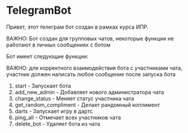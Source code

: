 # TelegramBot
Привет, этот телеграм бот создан в рамках курса ИПР.

ВАЖНО: Бот создан для групповых чатов, некоторые функции не работают в личных сообщениях с ботом

Бот имеет следующие функции:

ВАЖНО: для корректного взаимодействия бота с участниками чата, участник должен написать любое сообщение после запуска бота

1) start - Запускает бота
2) add_new_admin - Добавляет нового администратора чата
3) change_status - Меняет статус участника чата
4) get_random_compliment - Делает рандомный коплимент
5) darts - Запускает игру в дартс
6) ping_all - Отмечает всех участников чата
7) delete_bot - Удаляет бота из чата
